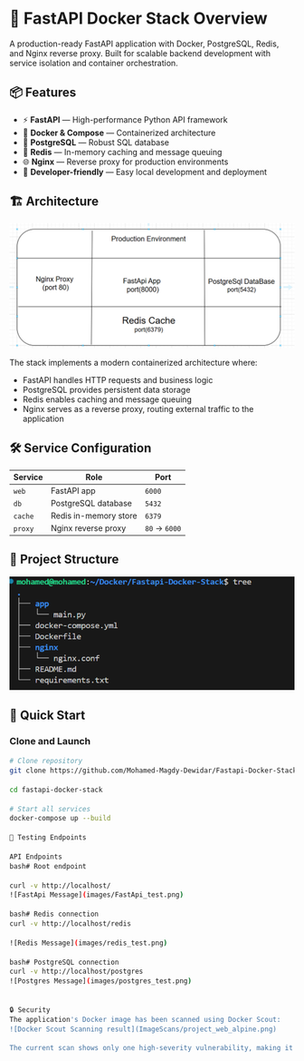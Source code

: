 # 🚀 FastAPI Docker Stack Overview

A production-ready FastAPI application with Docker, PostgreSQL, Redis, and Nginx reverse proxy. Built for scalable backend development with service isolation and container orchestration.

## 📦 Features

- ⚡ **FastAPI** — High-performance Python API framework
- 🐳 **Docker & Compose** — Containerized architecture
- 🐘 **PostgreSQL** — Robust SQL database
- 🚀 **Redis** — In-memory caching and message queuing
- 🌐 **Nginx** — Reverse proxy for production environments
- 🔧 **Developer-friendly** — Easy local development and deployment

## 🏗️ Architecture

![Application Architecture](images/Project_architecture%20.png)

The stack implements a modern containerized architecture where:
- FastAPI handles HTTP requests and business logic
- PostgreSQL provides persistent data storage
- Redis enables caching and message queuing
- Nginx serves as a reverse proxy, routing external traffic to the application

## 🛠️ Service Configuration

| Service | Role                      | Port         |
|---------|---------------------------|--------------|
| `web`   | FastAPI app               | `6000`       |
| `db`    | PostgreSQL database       | `5432`       |
| `cache` | Redis in-memory store     | `6379`       |
| `proxy` | Nginx reverse proxy       | `80` → `6000` |

## 📁 Project Structure

![Project Structure](images/Project_structure.png)



## 🚀 Quick Start

### Clone and Launch

```bash
# Clone repository
git clone https://github.com/Mohamed-Magdy-Dewidar/Fastapi-Docker-Stack.git

cd fastapi-docker-stack

# Start all services
docker-compose up --build

🧪 Testing Endpoints

API Endpoints
bash# Root endpoint

curl -v http://localhost/
![FastApi Message](images/FastApi_test.png)

bash# Redis connection
curl -v http://localhost/redis

![Redis Message](images/redis_test.png)

bash# PostgreSQL connection
curl -v http://localhost/postgres
![Postgres Message](images/postgres_test.png)


🔒 Security
The application's Docker image has been scanned using Docker Scout:
![Docker Scout Scanning result](ImageScans/project_web_alpine.png)

The current scan shows only one high-severity vulnerability, making it relatively secure for most deployment scenarios.
